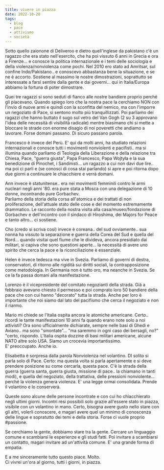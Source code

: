```yaml
---
title: vivere in piazza
date: 2022-10-20
tags:
  - blog
  - pace
  - attivismo
  - società
---
```


Sotto quello zaionone di Deliveroo e dietro quell'inglese da pakistano c'è un ragazzo che era stato nell'esercito, che ha poi vissuto 6 anni in Grecia e ora a Firenze... e conosce la politica internazionale e i temi delle sociologia e della violenza/nonviolenza come pochi. Nel 2010 ero stato ad Amritsar, sul confine Indo/Pakistano.. e conoscevo abbastanza bene la situazione, e se ne è accorto. Sostiene al massimo le nostre dimostrazioni, soprattutto se interessate a farsi sentire dalla gente e dai governi... qui in Italia/Europa abbiamo la fortuna di poter dimostrare.  
  
Quei tre ragazzi si sono seduti di fianco alle nostre bandiere proprio perché gli piacevano. Quando spiego loro che la nostra pace la cerchiamo NON con l'invio di nuove armi e quindi con la sconfitta del nemico, ma con l'imporre un negoziato di Pace, si sentono molto più tranquillizzati. Poi parliamo dei ragazzi che hanno buttato il sugo sul vetro del Van Gogh (2 su 3 approvano l'idea delle necessità di visibilità radicale) mentre biasimano chi si mette a bloccare le strade con enorme disagio di noi poveretti che andiamo a lavorare. Forse domani passano. Di sicuro passano parola.  
  
Francesco è invece del Perù. E' qui da molti anni, ha studiato relazioni internazionali e conosce tutti i movimenti nonviolenti e pacifisti.. ma si illumina quando parliamo di Teologia della Liberazione e della relazione tra Chiesa, Pace, "guerra giusta", Papa Francesco, Papa Wojtyła e la sua benedizione di Pinochet, i Sandinisti... un ragazzo a cui non davi due lire.. ma poi ci parli e (se conosci di cosa stai parlando) si apre e poi ritorna dopo due giorni a continuare le chiacchiere e verrà domani.  
  
Ann invece è statunitense.. era nei movimenti femminili contro le armi nucleari negli anni '80. era pure stata a Mosca con una delegazione di 10 donne, incontrando pure Gorbachev.  
Parliamo della storia della corsa all'atomica e dei trattati di non proliferazione, dell'attuale stato delle cose e del momento estremamente drammatico. Le racconto della nostra visita alla casa/museo/fondazione di Gorbachev e dell'incontro con il sindaco di Hiroshima, dei Majors for Peace e tanto altro... ci sostiene.  
  
Cho (credo si scriva così) invece è coreana.. del sud ovviamente.. sua nonna ha vissuto la separazione e guerra della Corea del Sud e quella del Nord... quando visitai quel fiume che le divideva, ancora presidiato dai militari, si capiva che sono questioni aperte... la necessità di avere uno spirito che cerca la pace e la riconciliazione è essenziale.  
  
Helen è invece tedesca ma vive in Svezia. Parliamo di governi di destra, conservatori, di ritorno alle rigidità sui diritti sociali, la contrapposizione come metodologia. In Germania non è tutto oro, ma neanche in Svezia. Se ce la fa passa domani alla manifestazione.  

Lorenzo è il vicepresidente del comitato negozianti della strada. Già a febbraio avevano chiesto il permesso e poi comprato loro 50 bandiere della pace che con cui hanno "decorato" tutta la strada. Anche per loro è importante che noi siamo dal lato del pacifismo che cerca il negoziato e non il riarmo.

Mario mi chiede se l'Italia ospita ancora le atomiche americane. Certo.. ricordi le tante manifestazioni 10 anni fa quando erano note solo a noi attivisti? Ora sono ufficialmente dichiarate, sempre nelle basi di Ghedi e Aviano.. ma sono "smontate"... "ma saremmo in ogni caso dei bersagli, no?" "certo, rispondo. L'Italia ospita dozzine di basi militari americane, alcune NATO altre solo USA. Siamo un crocevia importantissimo.  
E' preoccupato. Anche io.  
  
Elisabetta è sorpresa dalla parola Nonviolenza nel volantino. DI solito si parla solo di Pace. Certo: ma questa volta si parla apertamente e si deve prendere posizione su come cercarla, questa pace. C'è la strada della guerra (guerra santa, guerra giusta, missione di pace.. la chiamano in tanti modi), e quella del negoziato, della trattativa, delle pressioni nonviolente... perché la violenza genera violenza. E' una legge ormai consolidata. Prende il volantino e lo conserverà.  
  
Queste sono alcune delle persone incontrate e con cui ho chiacchierato negli ultimi giorni. Incontri resi possibili solo grazie all'essere stato in piazza, visibile con un volantino in mano. Certo, bisogna avere gusto nello stare con gli altri, volerli conoscere, e magari avere quel un minimo di conoscenza delle lingue e sopratutto dei temi e della storia. Forse ci vuole proprio #passione.  
  
Se cerchiamo la gente, dobbiamo stare tra la gente. Cercare un linguaggio comune e scambiarsi le esperienze e gli studi fatti. Poi invitare a scambiarsi un contatto, magari invitare ad un'attività comune. E' una grande forma di empatia.  
  
E a me sinceramente tutto questo piace. Molto.  
Ci vivrei un'ora al giorno, tutti i giorni, in piazza.  
